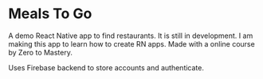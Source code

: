 # Meals To Go

A demo React Native app to find restaurants. It is still in development. I am making this app to learn how to create RN apps. Made with a online course by Zero to Mastery.

Uses Firebase backend to store accounts and authenticate.

